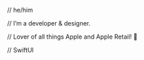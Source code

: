 // he/him

// I’m a developer & designer.

// Lover of all things Apple and Apple Retail! 


// SwiftUI

<!---
gman-ultimate/gman-ultimate is a ✨ special ✨ repository because its `README.md` (this file) appears on your GitHub profile.
You can click the Preview link to take a look at your changes.
--->
